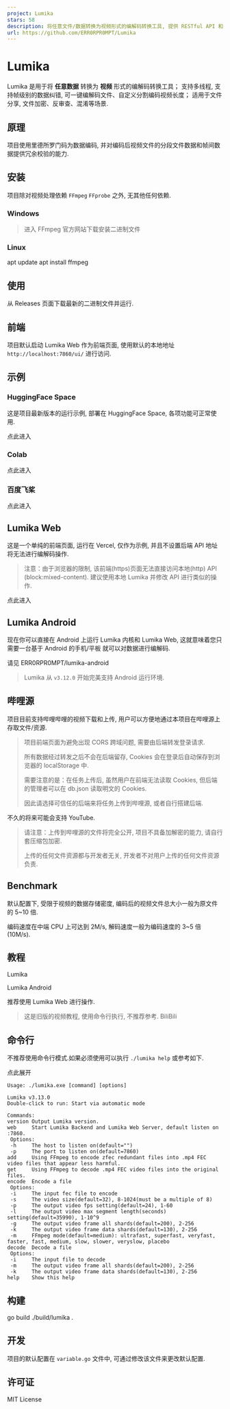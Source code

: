 ```yaml
---
project: Lumika
stars: 58
description: 将任意文件/数据转换为视频形式的编解码转换工具, 提供 RESTful API 和 Web 前端页面
url: https://github.com/ERR0RPR0MPT/Lumika
---
```


Lumika
======

Lumika 是用于将 **任意数据** 转换为 **视频** 形式的编解码转换工具； 支持多线程, 支持帧级别的数据纠错, 可一键编解码文件、自定义分割编码视频长度； 适用于文件分享, 文件加密、反审查、混淆等场景.

原理
--

项目使用里德所罗门码为数据编码, 并对编码后视频文件的分段文件数据和帧间数据提供冗余校验的能力.

安装
--

项目除对视频处理依赖 `FFmpeg` `FFprobe` 之外, 无其他任何依赖.

### Windows

> 进入 FFmpeg 官方网站下载安装二进制文件

### Linux

apt update
apt install ffmpeg

使用
--

从 Releases 页面下载最新的二进制文件并运行.

前端
--

项目默认启动 Lumika Web 作为前端页面, 使用默认的本地地址 `http://localhost:7860/ui/` 进行访问.

示例
--

### HuggingFace Space

这是项目最新版本的运行示例, 部署在 HuggingFace Space, 各项功能可正常使用.

点此进入

### Colab

点此进入

### 百度飞桨

点此进入

Lumika Web
----------

这是一个单纯的前端页面, 运行在 Vercel, 仅作为示例, 并且不设置后端 API 地址将无法进行编解码操作.

> 注意：由于浏览器的限制, 该前端(https)页面无法直接访问本地(http) API (block:mixed-content). 建议使用本地 Lumika 并修改 API 进行类似的操作.

点此进入

Lumika Android
--------------

现在你可以直接在 Android 上运行 Lumika 内核和 Lumika Web, 这就意味着您只需要一台基于 Android 的手机/平板 就可以对数据进行编解码.

请见 ERR0RPR0MPT/lumika-android

> Lumika 从 `v3.12.0` 开始完美支持 Android 运行环境.

哔哩源
---

项目目前支持哔哩哔哩的视频下载和上传, 用户可以方便地通过本项目在哔哩源上存取文件/资源.

> 项目前端页面为避免出现 CORS 跨域问题, 需要由后端转发登录请求.
> 
> 所有数据经过转发之后不会在后端留存, Cookies 会在登录后自动保存到浏览器的 localStorage 中.
> 
> 需要注意的是：在任务上传后, 虽然用户在前端无法读取 Cookies, 但后端的管理者可以在 db.json 读取明文的 Cookies.
> 
> 因此请选择可信任的后端来将任务上传到哔哩源, 或者自行搭建后端.

不久的将来可能会支持 YouTube.

> 请注意：上传到哔哩源的文件将完全公开, 项目不具备加解密的能力, 请自行套压缩包加密.
> 
> 上传的任何文件资源都与开发者无关, 开发者不对用户上传的任何文件资源负责.

Benchmark
---------

默认配置下, 受限于视频的数据存储密度, 编码后的视频文件总大小一般为原文件的 5~10 倍.

编码速度在中端 CPU 上可达到 2M/s, 解码速度一般为编码速度的 3~5 倍(10M/s).

教程
--

Lumika

Lumika Android

推荐使用 Lumika Web 进行操作.

> 这是旧版的视频教程, 使用命令行执行, 不推荐参考. BiliBili

命令行
---

不推荐使用命令行模式.如果必须使用可以执行 `./lumika help` 或参考如下.

点此展开

```
Usage: ./lumika.exe [command] [options]

Lumika v3.13.0
Double-click to run: Start via automatic mode

Commands:
version Output Lumika version.
web     Start Lumika Backend and Lumika Web Server, default listen on :7860.
 Options:
 -h     The host to listen on(default="")
 -p     The port to listen on(default=7860)
add     Using FFmpeg to encode zfec redundant files into .mp4 FEC video files that appear less harmful.
get     Using FFmpeg to decode .mp4 FEC video files into the original files.
encode  Encode a file
 Options:
 -i     The input fec file to encode
 -s     The video size(default=32), 8-1024(must be a multiple of 8)
 -p     The output video fps setting(default=24), 1-60
 -l     The output video max segment length(seconds) setting(default=35990), 1-10^9
 -g     The output video frame all shards(default=200), 2-256
 -k     The output video frame data shards(default=130), 2-256
 -m     FFmpeg mode(default=medium): ultrafast, superfast, veryfast, faster, fast, medium, slow, slower, veryslow, placebo
decode  Decode a file
 Options:
 -i     The input file to decode
 -m     The output video frame all shards(default=200), 2-256
 -k     The output video frame data shards(default=130), 2-256
help    Show this help
```

构建
--

go build ./build/lumika .

开发
--

项目的默认配置在 `variable.go` 文件中, 可通过修改该文件来更改默认配置.

许可证
---

MIT License
